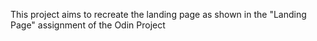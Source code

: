 This project aims to recreate the landing page as shown in the "Landing Page"
assignment of the Odin Project

